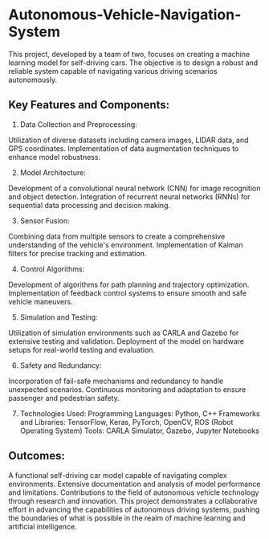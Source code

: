 # Autonomous-Vehicle-Navigation-System
This project, developed by a team of two, focuses on creating a machine learning model for self-driving cars. The objective is to design a robust and reliable system capable of navigating various driving scenarios autonomously.

## Key Features and Components:
1) Data Collection and Preprocessing:

Utilization of diverse datasets including camera images, LIDAR data, and GPS coordinates.
Implementation of data augmentation techniques to enhance model robustness.

2) Model Architecture:

Development of a convolutional neural network (CNN) for image recognition and object detection.
Integration of recurrent neural networks (RNNs) for sequential data processing and decision making.

3) Sensor Fusion:

Combining data from multiple sensors to create a comprehensive understanding of the vehicle's environment.
Implementation of Kalman filters for precise tracking and estimation.

4) Control Algorithms:

Development of algorithms for path planning and trajectory optimization.
Implementation of feedback control systems to ensure smooth and safe vehicle maneuvers.

5) Simulation and Testing:

Utilization of simulation environments such as CARLA and Gazebo for extensive testing and validation.
Deployment of the model on hardware setups for real-world testing and evaluation.

6) Safety and Redundancy:

Incorporation of fail-safe mechanisms and redundancy to handle unexpected scenarios.
Continuous monitoring and adaptation to ensure passenger and pedestrian safety.

7) Technologies Used:
Programming Languages: Python, C++
Frameworks and Libraries: TensorFlow, Keras, PyTorch, OpenCV, ROS (Robot Operating System)
Tools: CARLA Simulator, Gazebo, Jupyter Notebooks

## Outcomes:
A functional self-driving car model capable of navigating complex environments.
Extensive documentation and analysis of model performance and limitations.
Contributions to the field of autonomous vehicle technology through research and innovation.
This project demonstrates a collaborative effort in advancing the capabilities of autonomous driving systems, pushing the boundaries of what is possible in the realm of machine learning and artificial intelligence.
